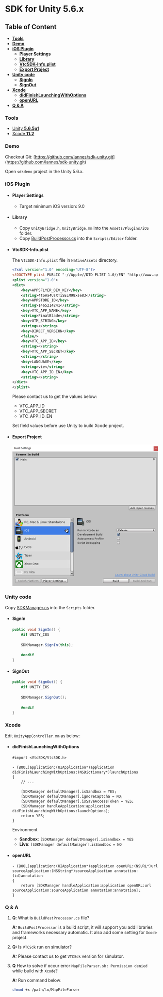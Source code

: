 # **SDK for Unity 5.6.x**

## **Table of Content**
* [**Tools**](#Tools)
* [**Demo**](#Demo)
* [**iOS Plugin**](#iOS-Plugin)
    * [**Player Settings**](#Player-Settings)
    * [**Library**](#Library)
    * [**VtcSDK-Info.plist**](#VtcSDK-Info.plist)
    * [**Export Project**](#Export-Project)
* [**Unity code**](#Unity-code)
    * [**SignIn**](#SignIn)
    * [**SignOut**](#SignOut)
* [**Xcode**](#Xcode)
    * [**didFinishLaunchingWithOptions**](#didFinishLaunchingWithOptions)
    * [**openURL**](#openURL)
* [**Q & A**](#Q-&-A)

### **Tools**

* [Unity **5.6.5p1**](https://unity3d.com/unity/qa/patch-releases/5.6.5p1)
* [Xcode **11.2**](https://apps.apple.com/app/xcode/id497799835)

### **Demo**
Checkout Git: [https://github.com/lannes/sdk-unity.git](https://github.com/lannes/sdk-unity.git)

Open `sdkdemo` project in the Unity 5.6.x.

### **iOS Plugin**

* #### **Player Settings**
    * Target minimum iOS version: 9.0

* #### **Library**
    * Copy `UnityBridge.h`, `UnityBridge.mm` into the `Assets/Plugins/iOS` folder.
    * Copy [BuildPostProcessor.cs](./sdkdemo/Assets/Scripts/Editor/BuildPostProcessor.cs) into the `Scripts/Editor` folder.

* #### **VtcSDK-Info.plist**

    The `VtcSDK-Info.plist` file in `NativeAssets` directory.

    ```xml
    <?xml version="1.0" encoding="UTF-8"?>
    <!DOCTYPE plist PUBLIC "-//Apple//DTD PLIST 1.0//EN" "http://www.apple.com/DTDs/PropertyList-1.0.dtd">
    <plist version="1.0">
    <dict>
        <key>APPSFLYER_DEV_KEY</key>
        <string>4toAa4UsXTiSELM98xse83</string>
        <key>APPSTORE_ID</key>
        <string>1465214241</string>
        <key>VTC_APP_NAME</key>
        <string>FinalBlade</string>
        <key>UTM_STRING</key>
        <string></string>
        <key>DIRECT_VERSION</key>
        <false/>
        <key>VTC_APP_ID</key>
        <string></string>
        <key>VTC_APP_SECRET</key>
        <string></string>
        <key>LANGUAGE</key>
        <string>vie</string>
        <key>VTC_APP_ID_EN</key>
        <string></string>
    </dict>
    </plist>
    ```

    Please contact us to get the values below:
    * VTC_APP_ID
    * VTC_APP_SECRET
    * VTC_APP_ID_EN

    Set field values before use Unity to build Xcode project.

* #### **Export Project**

    ![](./iOS.png)

### **Unity code**

Copy [SDKManager.cs](./sdkdemo/Assets/Scripts/SDKManager.cs) into the `Scripts` folder.

* #### **SignIn**
    ```cs
    public void SignIn() {
		#if UNITY_IOS
		
		SDKManager.SignIn(this);

		#endif
    }
    ```

* #### **SignOut**
    ```cs
    public void SignOut() {
		#if UNITY_IOS
		
		SDKManager.SignOut();		
		
		#endif
	}
    ```

### **Xcode**

Edit `UnityAppController.mm` as below:

* #### **didFinishLaunchingWithOptions**

    ```objc
    #import <VtcSDK/VtcSDK.h>

    - (BOOL)application:(UIApplication*)application didFinishLaunchingWithOptions:(NSDictionary*)launchOptions
    {
        // ...

        [SDKManager defaultManager].isSandbox = YES;
        [SDKManager defaultManager].ignoreCaptcha = NO;
        [SDKManager defaultManager].isSaveAccessToken = YES;
        [SDKManager handleApplication:application didFinishLaunchingWithOptions:launchOptions];
        return YES;
    }
    ```
        
    Environment
    * **Sandbox**: `[SDKManager defaultManager].isSandbox = YES`
    * **Live**: `[SDKManager defaultManager].isSandbox = NO`
    
* #### **openURL**

    ```objc
    - (BOOL)application:(UIApplication*)application openURL:(NSURL*)url sourceApplication:(NSString*)sourceApplication annotation:(id)annotation
    {
        return [SDKManager handleApplication:application openURL:url sourceApplication:sourceApplication annotation:annotation];
    }
    ```

### **Q & A**

1. **Q**: What is `BuildPostProcessor.cs` file? 

    **A:** `BuildPostProcessor` is a build script, it will support you add libraries and frameworks necessary automatic. It also add some setting for `Xcode` project.

2. **Q:** Is `VTCSdk` run on simulator?

    **A:** Please contact us to get `VTCSdk` version for simulator.

3. **Q** How to solve if occur error `MapFileParser.sh: Permission denied` while build with `Xcode`?

    **A:** Run command below:
    ```sh
    chmod +x /path/to/MapFileParser
    ```

